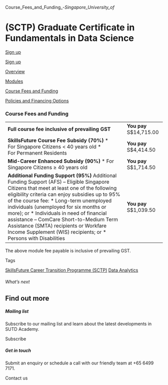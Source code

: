 Course_Fees_and_Funding_-_Singapore_University_of_



(SCTP) Graduate Certificate in Fundamentals in Data Science
===========================================================

[Sign up](https://forms.office.com/r/JxwUfEqptw)

[Sign up](https://forms.office.com/r/JxwUfEqptw)

[Overview](/course/sctp-gradcert-in-fundamentals-in-data-science/#tabs)

[Modules](/course/sctp-gradcert-in-fundamentals-in-data-science/modules/#tabs)

[Course Fees and Funding](/course/sctp-gradcert-in-fundamentals-in-data-science/course-fees-and-funding/#tabs)

[Policies and Financing Options](/course/sctp-gradcert-in-fundamentals-in-data-science/policies-and-financing-options/#tabs)

### Course Fees and Funding

|  |  |
| --- | --- |
| **Full course fee inclusive of prevailing GST** | **You pay**  S$14,715.00 |
| **SkillsFuture Course Fee Subsidy (70%)**  * For Singapore Citizens < 40 years old * For Permanent Residents | **You pay**  S$4,414.50 |
| **Mid-Career Enhanced Subsidy (90%)**  * For Singapore Citizens ≥ 40 years old | **You pay**  S$1,714.50 |
| **Additional Funding Support (95%)** Additional Funding Support (AFS) – Eligible Singapore Citizens that meet at least one of the following eligibility criteria can enjoy subsidies up to 95% of the course fee:   * Long-term unemployed individuals (unemployed for six months or more); or * Individuals in need of financial assistance – ComCare Short-to-Medium Term Assistance (SMTA) recipients or Workfare Income Supplement (WIS) recipients; or * Persons with Disabilities | **You pay**  S$1,039.50 |

The above module fee payable is inclusive of prevailing GST.

Tags

[SkillsFuture Career Transition Programme (SCTP)](/admissions/academy/courses-and-modules/?academy-type-course=794)
[Data Analytics](/admissions/academy/courses-and-modules/?discipline=1713)

###### What’s next

Find out more
-------------

##### Mailing list

Subscribe to our mailing list and learn about the latest developments in SUTD Academy.

Subscribe

##### Get in touch

Submit an enquiry or schedule a call with our friendly team at +65 6499 7171.

Contact us

